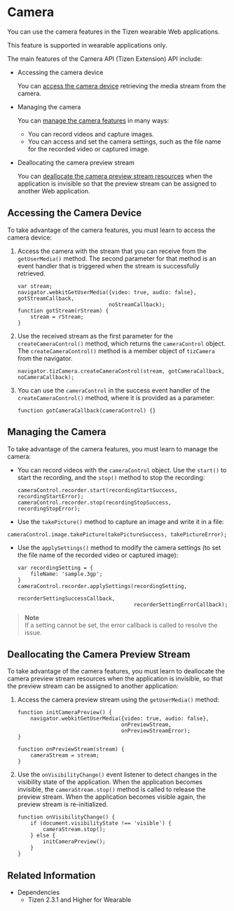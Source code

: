 # Camera

You can use the camera features in the Tizen wearable Web applications.

This feature is supported in wearable applications only.

The main features of the Camera API (Tizen Extension) API include:

- Accessing the camera device    

  You can [access the camera device](#accessing-the-camera-device) retrieving the media stream from the camera.

- Managing the camera    

  You can [manage the camera features](#managing-the-camera) in many ways:

  - You can record videos and capture images.
  - You can access and set the camera settings, such as the file name for the recorded video or captured image.

- Deallocating the camera preview stream    

  You can [deallocate the camera preview stream resources](#deallocating-the-camera-preview-stream) when the application is invisible so that the preview stream can be assigned to another Web application.

## Accessing the Camera Device

To take advantage of the camera features, you must learn to access the camera device:

1. Access the camera with the stream that you can receive from the `getUserMedia()` method. The second parameter for that method is an event handler that is triggered when the stream is successfully retrieved.

   ```
   var stream;
   navigator.webkitGetUserMedia({video: true, audio: false}, gotStreamCallback,
                                noStreamCallback);
   function gotStream(rStream) {
       stream = rStream;
   }
   ```

2. Use the received stream as the first parameter for the `createCameraControl()` method, which returns the `cameraControl` object. The `createCameraControl()` method is a member object of `tizCamera` from the navigator.

   ```
   navigator.tizCamera.createCameraControl(stream, gotCameraCallback, noCameraCallback);
   ```

3. You can use the `cameraControl` in the success event handler of the `createCameraControl()` method, where it is provided as a parameter:

   ```
   function gotCameraCallback(cameraControl) {}
   ```

## Managing the Camera

To take advantage of the camera features, you must learn to manage the camera:

- You can record videos with the `cameraControl` object.   Use the `start()` to start the recording, and the `stop()` method to stop the recording:

  ```
  cameraControl.recorder.start(recordingStartSuccess, recordingStartError);
  cameraControl.recorder.stop(recordingStopSuccess, recordingStopError);
  ```

- Use the `takePicture()` method to capture an image and write it in a file:

 ```
 cameraControl.image.takePicture(takePictureSuccess, takePictureError);
 ```

- Use the `applySettings()` method to modify the camera settings (to set the file name of the recorded video or captured image):

  ```
  var recordingSetting = {
      fileName: 'sample.3gp';
  }
  cameraControl.recorder.applySettings(recordingSetting,
                                       recorderSettingSuccessCallback,
                                       recorderSettingErrorCallback);
  ```

> **Note**  
> If a setting cannot be set, the error callback is called to resolve the issue.

## Deallocating the Camera Preview Stream

To take advantage of the camera features, you must learn to deallocate the camera preview stream resources when the application is invisible, so that the preview stream can be assigned to another application:

1. Access the camera preview stream using the `getUserMedia()` method:

   ```
   function initCameraPreview() {
       navigator.webkitGetUserMedia({video: true, audio: false},
                                    onPreviewStream,
                                    onPreviewStreamError);
   }

   function onPreviewStream(stream) {
       cameraStream = stream;
   }
   ```

2. Use the `onVisibilityChange()` event listener to detect changes in the visibility state of the application. When the application becomes invisible, the `cameraStream.stop()` method is called to release the preview stream. When the application becomes visible again, the preview stream is re-initialized.

   ```
   function onVisibilityChange() {
       if (document.visibilityState !== 'visible') {
           cameraStream.stop();
       } else {
           initCameraPreview();
       }
   }
   ```

## Related Information
* Dependencies   
   - Tizen 2.3.1 and Higher for Wearable
